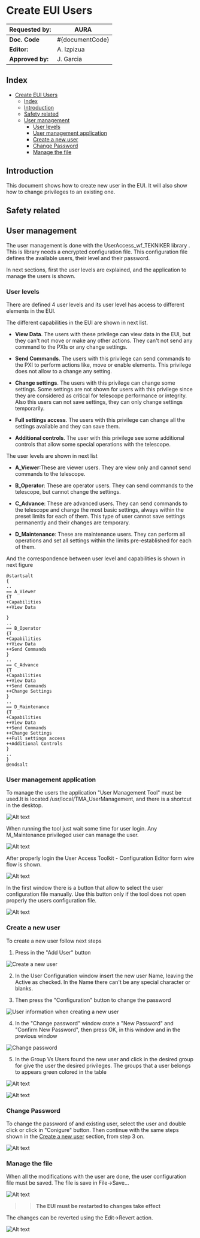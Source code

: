 # Create EUI Users

| **Requested by:** | **AURA** |
|-------------------|----------|
| **Doc. Code**     | #{documentCode}       |
| **Editor:**       | A. Izpizua         |
| **Approved by:**  | J. Garcia         |

## Index

- [Create EUI Users](#create-eui-users)
  - [Index](#index)
  - [Introduction](#introduction)
  - [Safety related](#safety-related)
  - [User management](#user-management)
    - [User levels](#user-levels)
    - [User management application](#user-management-application)
    - [Create a new user](#create-a-new-user)
    - [Change Password](#change-password)
    - [Manage the file](#manage-the-file)

## Introduction

This document shows how to create new user in the EUI. It will also show how to change privileges to an existing one.

## Safety related



## User management

The user management is done with the UserAccess_wf_TEKNIKER library . This is library needs a encrypted configuration file. This configuration file defines the available users, their level and their password.

In next sections, first the user levels are explained, and the application to manage the users is shown.

### User levels

There are defined 4 user levels and its user level has access to different elements in the EUI.

The different capabilities in the EUI are shown in next list.

- **View Data**. The users with these privilege can view data in the EUI, but they can't not move or make any other actions. They can't not send any command to the PXIs or any change settings.

- **Send Commands**. The users with this privilege can send commands to the PXI to perform actions like, move or enable elements. This privilege does not allow to a change any setting.

- **Change settings**. The users with this privilege can change some settings. Some settings are not shown for users with this privilege since they are considered as critical for telescope performance or integrity. Also this users can not save settings, they can only change settings temporarily.

- **Full settings access**. The users with this privilege can change all the settings available and they can save them.

- **Additional controls**. The user with this privilege see some additional controls that allow some special operations with the telescope.

The user levels are shown in next list

- **A_Viewer**:These are viewer users. They are view only and cannot send commands to the telescope.

- **B_Operator**: These are operator users. They can send commands to the telescope, but cannot change the settings.

- **C_Advance**: These are advanced users. They can send commands to the telescope and change the most basic settings,
always within the preset limits for each of them. This type of user cannot save settings permanently and their changes are temporary.

- **D_Maintenance**: These are maintenance users. They can perform all operations and set all settings within the limits pre-established for each of them.

And the correspondence between user level and capabilities is shown in next figure

```plantuml
@startsalt
{
..
== A_Viewer
{T
+Capabilities
++View Data         
  
}
..
== B_Operator
{T
+Capabilities
++View Data 
++Send Commands
}
..
== C_Advance
{T
+Capabilities
++View Data 
++Send Commands
++Change Settings
}
..
== D_Maintenance
{T
+Capabilities
++View Data 
++Send Commands
++Change Settings
++Full settings access
++Additional Controls
}
..
}
@endsalt
```

### User management application

To manage the users the application "User Management Tool" must be used.It is located /usr/local/TMA_UserManagement, and there is a shortcut in the desktop.

![Alt text](Resources/UserManagementTool.png)

When running the tool just wait some time for user login. Any M_Maintenance privileged user can manage the user.

![Alt text](Resources/UserLogIn.png)

After properly login the User Access Toolkit - Configuration Editor form wire flow is shown.

![Alt text](Resources/UserAccessToolkitWindow.png)

In the first window there is a button that allow to select the user configuration file manually. Use this button only if the tool does not open properly the users configuration file.

![Alt text](Resources/SelectUserConfigurationFile.png)

### Create a new user

To create a new user follow next steps

1. Press in the "Add User" button

![Create a new user](Resources/CreateANewUser.png)

2. In the User Configuration window insert the new user Name, leaving the Active as checked. In the Name there can't be any special character or blanks.
  
3. Then press the "Configuration" button to change the password

![User information when creating a new user](Resources/NewUser_UserInformationWindow.png)

4. In the "Change password" window crate a "New Password" and "Confirm New Password", then press OK, in this window and in the previous window

![Change password](Resources/PasswordChange.png)

5. In the Group Vs Users found the new user and click in the desired group for give the user the desired privileges. The groups that a user belongs to appears green colored in the table

![Alt text](Resources/SelectGroup.png)

![Alt text](Resources/SelectedGroups.png)

### Change Password

To change the password of and existing user, select the user and double click or click in "Conigure" button. Then continue with the same steps shown in the [Create a new user](#create-a-new-user) section, from step 3 on.

![Alt text](Resources/ChangePassword.png)

### Manage the file

When all the modifications with the user are done, the user configuration file must be saved. The file is save in File->Save...

![Alt text](Resources/SaveFile.png)

>>**The EUI must be restarted to changes take effect**

The changes can be reverted using the Edit->Revert action.

![Alt text](Resources/RevertChanges.png)
